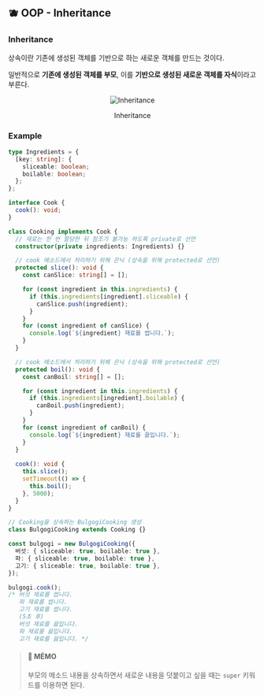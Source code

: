 ## 🫐 OOP - Inheritance

### Inheritance

상속이란 기존에 생성된 객체를 기반으로 하는 새로운 객체를 만드는 것이다.

일반적으로 **기존에 생성된 객체를 부모**, 이를 **기반으로 생성된 새로운 객체를 자식**이라고 부른다.

<div align="center">
  
  ![Inheritance](https://img1.daumcdn.net/thumb/R1280x0/?scode=mtistory2&fname=https%3A%2F%2Fblog.kakaocdn.net%2Fdn%2Fb3Gb7w%2FbtsdZP53Lns%2FQWnAqBK6LAsD5FiXBgsA8k%2Fimg.png)
  
  Inheritance
  
</div>

### Example

```ts
type Ingredients = {
  [key: string]: {
    sliceable: boolean;
    boilable: boolean;
  };
};

interface Cook {
  cook(): void;
}

class Cooking implements Cook {
  // 재료는 한 번 할당한 뒤 참조가 불가능 하도록 private로 선언
  constructor(private ingredients: Ingredients) {}

  // cook 메소드에서 처리하기 위해 은닉 (상속을 위해 protected로 선언)
  protected slice(): void {
    const canSlice: string[] = [];

    for (const ingredient in this.ingredients) {
      if (this.ingredients[ingredient].sliceable) {
        canSlice.push(ingredient);
      }
    }
    for (const ingredient of canSlice) {
      console.log(`${ingredient} 재료를 썹니다.`);
    }
  }

  // cook 메소드에서 처리하기 위해 은닉 (상속을 위해 protected로 선언)
  protected boil(): void {
    const canBoil: string[] = [];

    for (const ingredient in this.ingredients) {
      if (this.ingredients[ingredient].boilable) {
        canBoil.push(ingredient);
      }
    }
    for (const ingredient of canBoil) {
      console.log(`${ingredient} 재료를 끓입니다.`);
    }
  }
  
  cook(): void {
    this.slice();
    setTimeout(() => {
      this.boil();
    }, 5000);
  }
}

// Cooking을 상속하는 BulgogiCooking 생성
class BulgogiCooking extends Cooking {}

const bulgogi = new BulgogiCooking({
  버섯: { sliceable: true, boilable: true },
  파: { sliceable: true, boilable: true },
  고기: { sliceable: true, boilable: true },
});

bulgogi.cook();
/* 버섯 재료를 썹니다.
   파 재료를 썹니다.
   고기 재료를 썹니다.
   (5초 후)
   버섯 재료를 끓입니다.
   파 재료를 끓입니다.
   고기 재료를 끓입니다. */
```

> #### 🍒 MÉMO
> 부모의 메소드 내용을 상속하면서 새로운 내용을 덧붙이고 싶을 때는 `super` 키워드를 이용하면 된다.
